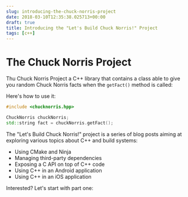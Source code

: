 ```yaml
---
slug: introducing-the-chuck-norris-project
date: 2018-03-10T12:35:38.025713+00:00
draft: true
title: Introducing the "Let's Build Chuck Norris!" Project
tags: [c++]
---
```


# The Chuck Norris Project

Thu Chuck Norris Project a C++ library that contains a class able to give you random Chuck Norris facts when the `getFact()` method is called:

Here's how to use it:

```c++
#include <chucknorris.hpp>

ChuckNorris chuckNorris;
std::string fact = chuckNorris.getFact();
```

The "Let's Build Chuck Norris!" project is a series of blog posts aiming at exploring various topics about C++ and build systems:


* Using CMake and Ninja
* Managing third-party dependencies
* Exposing a C API on top of C++ code
* Using C++ in an Android application
* Using C++ in an iOS application

Interested? Let's start with part one:
